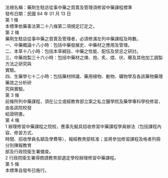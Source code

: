 法規名稱：藥劑生駐店從事中藥之買賣及管理須修習中藥課程標準  
發布日期：民國 84 年 01 月 13 日  
第 1 條  
本標準依藥事法第二十八條第二項規定訂定之。  
第 2 條  
藥劑生駐店從事中藥之買賣及管理者，必須修滿左列中藥課程及時數。  
一、中藥概論十八小時：包括中藥發展史、中藥材之應用及管理。  
二、本草十八小時：包括本草綱目、中藥之性能、配伍及禁忌之研討。  
三、中藥炮製三十六小時：包括中藥材之煉、炮、炙、煨、伏、曝及其他加工調製方法之研究與  
實驗。  
四、生藥學七十二小時：包括藥材辨識、藥用植物、動物、礦物學及各該藥物藥理藥效之分析研  
究與實驗。  
第 3 條  
前條所列中藥課程，須在公立或經教育部立案之私立醫學院及藥學專科學校修習，由各該院校發  
給證明書。  
第 4 條  
1 辦理修習中藥課程之院校，應事先擬具招收修習中藥課程學員辦法（包括課程內容、修習方式、  
時間、招收學員名額及學費等），報經教育部核准；並將參加修習課程及格者列冊分別陳報教育  
部及行政院衛生署備查。  
2 行政院衛生署得商請教育部選定學校辦理修習中藥課程。  
第 5 條  
本標準自發布日施行。  


